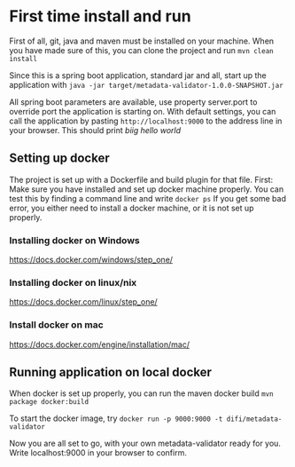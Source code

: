 # First time install and run
First of all, git, java and maven must be installed on your machine. When you have made sure of this, you can clone the project and run
`mvn clean install`

Since this is a spring boot application, standard jar and all, start up the application with
`java -jar target/metadata-validator-1.0.0-SNAPSHOT.jar`

All spring boot parameters are available, use property server.port to override port the application is starting on. With default settings, you can call the application by pasting 
 `http://localhost:9000`
to the address line in your browser. This should print _biig *hello* world_

## Setting up docker
The project is set up with a Dockerfile and build plugin for that file. First: Make sure you have installed and set up docker machine properly. You can test this by finding a command line and write 
`docker ps`
If you get some bad error, you either need to install a docker machine, or it is not set up properly.
### Installing docker on Windows
https://docs.docker.com/windows/step_one/
### Installing docker on linux/nix
https://docs.docker.com/linux/step_one/
### Install docker on mac
https://docs.docker.com/engine/installation/mac/

## Running application on local docker
When docker is set up properly, you can run the maven docker build
`mvn package docker:build`

To start the docker image, try
`docker run -p 9000:9000 -t difi/metadata-validator`

Now you are all set to go, with your own metadata-validator ready for you. Write localhost:9000 in your browser to confirm.
